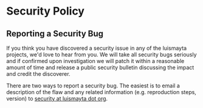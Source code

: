 <!-- Space: Projects -->
<!-- Parent: LuisMayta -->
<!-- Title: Security LuisMayta -->

<!-- Label: LuisMayta -->
<!-- Label: Security -->
<!-- Include: docs/disclaimer.md -->
<!-- Include: ac:toc -->

# Security Policy

## Reporting a Security Bug

If you think you have discovered a security issue in any of the luismayta projects, we'd love to hear from you. We will take all security bugs seriously and if confirmed upon investigation we will patch it within a reasonable amount of time and release a public security bulletin discussing the impact and credit the discoverer.

There are two ways to report a security bug. The easiest is to email a description of the flaw and any related information (e.g. reproduction steps, version) to [security at luismayta dot org](mailto:security@hadenlabs.com).
